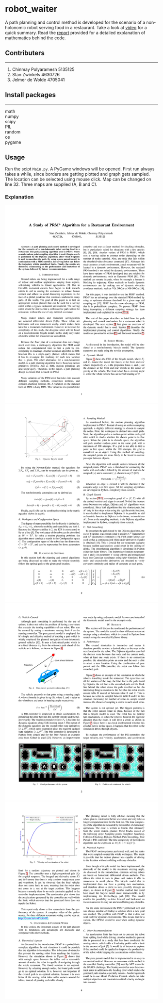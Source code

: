 # robot_waiter


A path planning and control method is developed for the scenario of a non-holonomic robot serving 
food in a restaurant. Take a look at [video](video.mp4) for a quick summary. Read the [report](report.pdf) 
provided for a detailed explanation of mathematics behind the code.
 
## Contributers
----------------------------------------------------------------
1. Chinmay Polyaramesh		5135125
2. Stan Zwinkels		4630726
3. Jelmer de Wolde		4705041

## Install packages
----------------------------------------------------------------
math \
numpy \
scipy \
PIL \
random
 \
os \
pygame


## Usage

Run the scipt `Main.py`. A PyGame windows will be opened. 
First run always takes a while, since borders 
are
 getting plotted and graph gets sampled. The location can be selected using mouse click. Map can be 
changed on line 32. Three maps are supplied (A, B and C).


### Explanation
![page1](docs/0001.jpg)
![page1](docs/0002.jpg)
![page1](docs/0003.jpg)
![page1](docs/0004.jpg)
